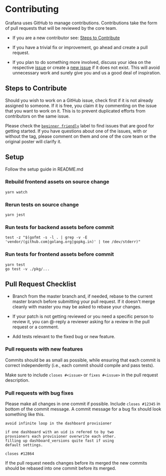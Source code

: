
# Contributing

Grafana uses GitHub to manage contributions.
Contributions take the form of pull requests that will be reviewed by the core team.

* If you are a new contributor see: [Steps to Contribute](#steps-to-contribute)

* If you have a trivial fix or improvement, go ahead and create a pull request.

* If you plan to do something more involved, discuss your idea on the respective [issue](https://github.com/grafana/grafana/issues) or create a [new issue](https://github.com/grafana/grafana/issues/new) if it does not exist. This will avoid unnecessary work and surely give you and us a good deal of inspiration.


## Steps to Contribute

Should you wish to work on a GitHub issue, check first if it is not already assigned to someone. If it is free, you claim it by commenting on the issue that you want to work on it. This is to prevent duplicated efforts from contributors on the same issue.

Please check the [`beginner friendly`](https://github.com/grafana/grafana/issues?q=is%3Aopen+is%3Aissue+label%3A%22beginner+friendly%22) label to find issues that are good for getting started. If you have questions about one of the issues, with or without the tag, please comment on them and one of the core team or the original poster will clarify it.



## Setup

Follow the setup guide in README.md

### Rebuild frontend assets on source change
```
yarn watch
```

### Rerun tests on source change
```
yarn jest
```

### Run tests for backend assets before commit
```
test -z "$(gofmt -s -l . | grep -v -E 'vendor/(github.com|golang.org|gopkg.in)' | tee /dev/stderr)"
```

### Run tests for frontend assets before commit
```
yarn test
go test -v ./pkg/...
```


## Pull Request Checklist

* Branch from the master branch and, if needed, rebase to the current master branch before submitting your pull request. If it doesn't merge cleanly with master you may be asked to rebase your changes.

* If your patch is not getting reviewed or you need a specific person to review it, you can @-reply a reviewer asking for a review in the pull request or a comment.

* Add tests relevant to the fixed bug or new feature.

### Pull requests with new features
Commits should be as small as possible, while ensuring that each commit is correct independently (i.e., each commit should compile and pass tests).

Make sure to include `closes #<issue>` or `fixes #<issue>` in the pull request description. 

### Pull requests with bug fixes
Please make all changes in one commit if possible. Include `closes #12345` in bottom of the commit message.
A commit message for a bug fix should look something like this.

```
avoid infinite loop in the dashboard provisioner

if one dashboard with an uid is refered to by two
provsioners each provisioner overwrite each other.
filling up dashboard_versions quite fast if using
default settings.

closes #12864
```

If the pull request needs changes before its merged the new commits should be rebased into one commit before its merged. 